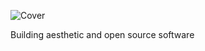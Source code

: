 ![Cover](https://github.com/bit-shift-studios/.github/assets/70282966/8a79a40c-48f7-429b-bf30-9378965e0821)

Building aesthetic and open source software
